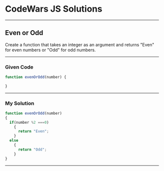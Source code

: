 # CodeWars JS Solutions

---

## Even or Odd

Create a function that takes an integer as an argument and returns "Even" for even numbers or "Odd" for odd numbers.


---

### Given Code


```js
function evenOrOdd(number) {
  
}
```

---

### My Solution 


```js
function evenOrOdd(number) 
{
  if(number %2 ===0)
    {
      return "Even";
    }
  else
    {
      return "Odd";
    }
}
```


---

